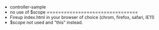 - controller-sample
- no use of $scope
================================
- Fireup index.html in your browser of choice (chrom, firefox, safari, IE11)
- $scope not used and "this" instead.

